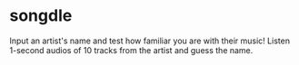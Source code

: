# songdle

Input an artist's name and test how familiar you are with their music! Listen 1-second audios of 10 tracks from the artist and guess the name.
